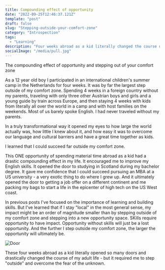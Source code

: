 ```yaml
---
title: Compounding effect of opportunity
date: "2022-09-25T12:46:37.121Z"
template: "post"
draft: false
slug: "Stepping-outside-your-comfort-zone"
category: "Introspection"
tags:
  - "Learning"
description: "Four weeks abroad as a kid literally changed the course of my adult life - but it required me to step outside and overcome the fear of the unknown."
socialImage: "/media/pull.jpg"
---
```


The compounding effect of opportunity and stepping out of your comfort zone

As a 12 year old boy I participated in an international children's summer camp in the Netherlands for four weeks. It was by far the largest step outside of my comfort zone. Spending 4 weeks in a foreign country without my parents, traveling with only three other Austrian boys and girls and a young guide by train across Europe, and then staying 4 weeks with kids from literally all over the world in a camp and with host families on the weekends. Most of us barely spoke English. I had never traveled without my parents. 

In a truly transformational way it opened my eyes to how large the world actually was, how little I knew about it, and how easy it was to overcome our language and cultural barriers and have a great time together as kids. 

I learned that I could succeed far outside my comfort zone.

This ONE opportunity of spending material time abroad as a kid had a drastic compounding effect in my life. It encouraged me to improve my English skills. It opened the door to studying in Scotland during my bachelor degree. It gave me confidence that I could succeed pursuing an MBA at a US university - a very exotic thing to do where I grew up. And it ultimately opened the door to getting a job offer on a different continent and me packing my bags to start a life in the epicenter of high tech on the US West coast. 

In previous posts I've focused on the importance of learning and building skills. But I've learned that if I stay "local" in the most general sense, my impact might be an order of magnitude smaller than by stepping outside of my comfort zone and stepping into a new opportunity space. SKills require opportunity to have impact. Opportunity without skills will just be a lost opportunity. And the further I step outside my comfort zone, the larger the opportunity will ultimately be.

![Door](/media/door2.jpg)

These four weeks abroad as a kid literally opened so many doors and drastically changed the course of my adult life - but it required me to step "outside" and overcome the fear of the unknown.
